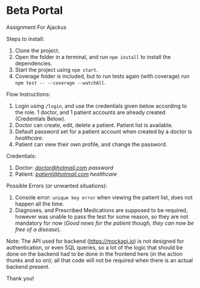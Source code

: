 # Beta Portal
Assignment For Ajackus

Steps to install:
1. Clone the project.
2. Open the folder in a terminal, and run `npm install` to install the dependencies.
3. Start the project using `npm start`.
4. Coverage folder is included, but to run tests again (with coverage) run `npm test -- --coverage --watchAll`.


Flow Instructions:
1. Login using `/login`, and use the credentials given below according to the role. 1 doctor, and 1 patient accounts are already created (Credentials Below).
2. Doctor can create, edit, delete a patient. Patient list is available.
3. Default password set for a patient account when created by a doctor is *healthcare*.
4. Patient can view their own profile, and change the password.


Credentials:
1. Doctor: *doctor@hotmail.com* *password*
2. Patient: *patient@hotmail.com* *healthcare*


Possible Errors (or unwanted situations):
1. Console error: `unique key error` when viewing the patient list, does not happen all the time.
2. Diagnoses, and Prescribed Medications are supposed to be required, however was unable to pass the test for some reason, so they are not mandatory for now (*Good news for the patient though, they can now be free of a disease*).


Note:
The API used for backend (https://mockapi.io) is not designed for authentication, or even SQL queries, so a lot of the logic that should be done on the backend had to be done in the frontend here (in the action thunks and so on); all that code will not be required when there is an actual backend present.

Thank you!

